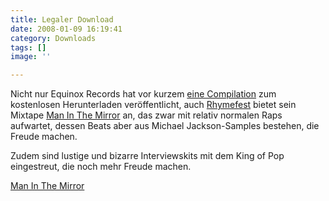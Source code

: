 ```yaml
---
title: Legaler Download
date: 2008-01-09 16:19:41
category: Downloads
tags: []
image: ''

---
```


Nicht nur Equinox Records hat vor kurzem [eine Compilation](http://e-q-x.net/eqx013/eqx013.htm) zum kostenlosen Herunterladen veröffentlicht, auch [Rhymefest](http://www.myspace.com/rhymefest) bietet sein Mixtape [Man In The Mirror](http://blog.myspace.com/index.cfm?fuseaction=blog.view&friendID=48635297&blogID=343126058) an, das zwar mit relativ normalen Raps aufwartet, dessen Beats aber aus Michael Jackson-Samples bestehen, die Freude machen.  

  

Zudem sind lustige und bizarre Interviewskits mit dem King of Pop eingestreut, die noch mehr Freude machen.  

  

[Man In The Mirror](http://rhymefeststore.com/mixtapes/Rhymefest_ManInTheMirror.zip)
